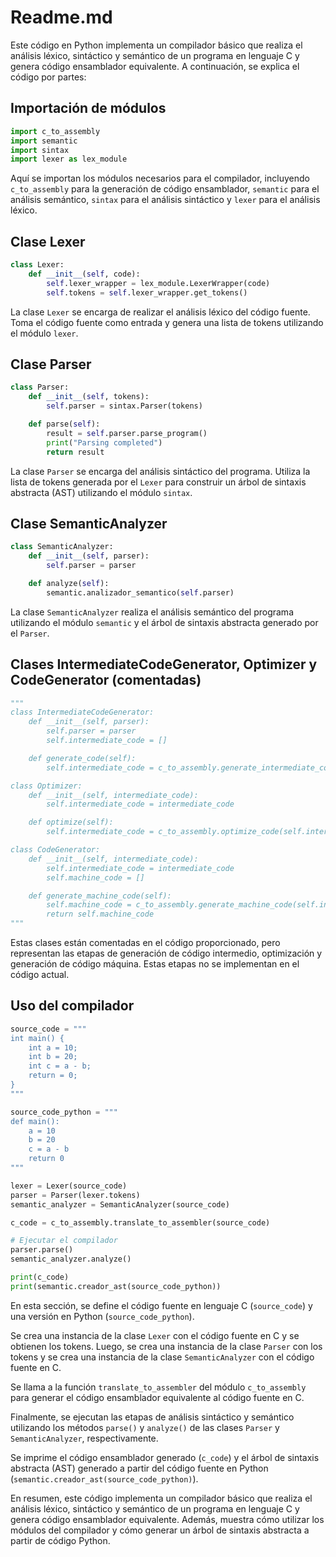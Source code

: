 # Readme.md

Este código en Python implementa un compilador básico que realiza el análisis léxico, sintáctico y semántico de un programa en lenguaje C y genera código ensamblador equivalente. A continuación, se explica el código por partes:

## Importación de módulos

```python
import c_to_assembly
import semantic
import sintax
import lexer as lex_module
```

Aquí se importan los módulos necesarios para el compilador, incluyendo `c_to_assembly` para la generación de código ensamblador, `semantic` para el análisis semántico, `sintax` para el análisis sintáctico y `lexer` para el análisis léxico.

## Clase Lexer

```python
class Lexer:
    def __init__(self, code):
        self.lexer_wrapper = lex_module.LexerWrapper(code)
        self.tokens = self.lexer_wrapper.get_tokens()
```

La clase `Lexer` se encarga de realizar el análisis léxico del código fuente. Toma el código fuente como entrada y genera una lista de tokens utilizando el módulo `lexer`.

## Clase Parser

```python
class Parser:
    def __init__(self, tokens):
        self.parser = sintax.Parser(tokens)

    def parse(self):
        result = self.parser.parse_program()
        print("Parsing completed")
        return result
```

La clase `Parser` se encarga del análisis sintáctico del programa. Utiliza la lista de tokens generada por el `Lexer` para construir un árbol de sintaxis abstracta (AST) utilizando el módulo `sintax`.

## Clase SemanticAnalyzer

```python
class SemanticAnalyzer:
    def __init__(self, parser):
        self.parser = parser

    def analyze(self):
        semantic.analizador_semantico(self.parser)
```

La clase `SemanticAnalyzer` realiza el análisis semántico del programa utilizando el módulo `semantic` y el árbol de sintaxis abstracta generado por el `Parser`.

## Clases IntermediateCodeGenerator, Optimizer y CodeGenerator (comentadas)

```python
"""
class IntermediateCodeGenerator:
    def __init__(self, parser):
        self.parser = parser
        self.intermediate_code = []

    def generate_code(self):
        self.intermediate_code = c_to_assembly.generate_intermediate_code(self.parser)

class Optimizer:
    def __init__(self, intermediate_code):
        self.intermediate_code = intermediate_code

    def optimize(self):
        self.intermediate_code = c_to_assembly.optimize_code(self.intermediate_code)

class CodeGenerator:
    def __init__(self, intermediate_code):
        self.intermediate_code = intermediate_code
        self.machine_code = []

    def generate_machine_code(self):
        self.machine_code = c_to_assembly.generate_machine_code(self.intermediate_code)
        return self.machine_code
"""
```

Estas clases están comentadas en el código proporcionado, pero representan las etapas de generación de código intermedio, optimización y generación de código máquina. Estas etapas no se implementan en el código actual.

## Uso del compilador

```python
source_code = """
int main() {
    int a = 10;
    int b = 20;
    int c = a - b;
    return = 0;
}
"""

source_code_python = """
def main():
    a = 10
    b = 20
    c = a - b
    return 0
"""

lexer = Lexer(source_code)
parser = Parser(lexer.tokens)
semantic_analyzer = SemanticAnalyzer(source_code)

c_code = c_to_assembly.translate_to_assembler(source_code)

# Ejecutar el compilador
parser.parse()
semantic_analyzer.analyze()

print(c_code)
print(semantic.creador_ast(source_code_python))
```

En esta sección, se define el código fuente en lenguaje C (`source_code`) y una versión en Python (`source_code_python`).

Se crea una instancia de la clase `Lexer` con el código fuente en C y se obtienen los tokens. Luego, se crea una instancia de la clase `Parser` con los tokens y se crea una instancia de la clase `SemanticAnalyzer` con el código fuente en C.

Se llama a la función `translate_to_assembler` del módulo `c_to_assembly` para generar el código ensamblador equivalente al código fuente en C.

Finalmente, se ejecutan las etapas de análisis sintáctico y semántico utilizando los métodos `parse()` y `analyze()` de las clases `Parser` y `SemanticAnalyzer`, respectivamente.

Se imprime el código ensamblador generado (`c_code`) y el árbol de sintaxis abstracta (AST) generado a partir del código fuente en Python (`semantic.creador_ast(source_code_python)`).

En resumen, este código implementa un compilador básico que realiza el análisis léxico, sintáctico y semántico de un programa en lenguaje C y genera código ensamblador equivalente. Además, muestra cómo utilizar los módulos del compilador y cómo generar un árbol de sintaxis abstracta a partir de código Python.
